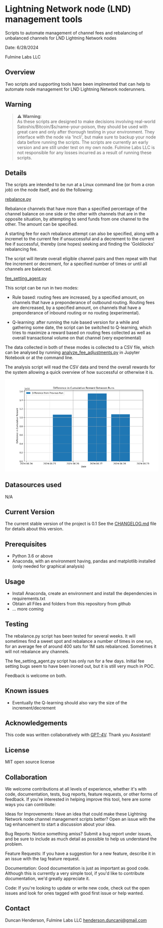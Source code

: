 # Lightning Network node (LND) management tools

Scripts to automate management of channel fees and rebalancing of unbalanced channels for LND Lightning Network nodes

Date: 6/28/2024

Fulmine Labs LLC

## Overview

Two scripts and supporting tools have been implmented that can help to automate node management for LND Lightning Network noderunners.

## Warning

> :warning: **Warning**:  
> As these scripts are designed to make decisions involving real-world Satoshis/Bitcoin/$s/name-your-poison, they should be used with great care and only after thorough testing in your environment.
> They interface with the node via 'lncli', but make sure to backup your node data before running the scripts.
> The scripts are currently an early version and are still under test on my own node.
> Fulmine Labs LLC is not responsible for any losses incurred as a result of running these scripts.

## Details

The scripts are intended to be run at a Linux command line (or from a cron job) on the node itself, and do the following:

[rebalance.py](rebalance.py)

Rebalance channels that have more than a specified percentage of the channel balance on one side or the other with channels that are in the opposite situation, by attempting to send funds from one channel to the other. The amount can be specified.

A starting fee for each rebalance attempt can also be specified, along with a incremet to the current fee if unsuccessful and a decrement to the current fee if successful, thereby (one hopes) seeking and finding the 'Goldilocks' rebalancing fee.

The script will iterate overall eligible channel pairs and then repeat with that fee increment or decrement, for a specified number of times or until all channels are balanced.

[fee_setting_agent.py](fee_setting_agent.py)

This script can be run in two modes:

* Rule based: routing fees are increased, by a specified amount, on channels that have a preponderance of outbound routing. Routing fees are dencreased, by a specified amount, on channels that have a preponderance of inbound routing or no routing (experimental).

* Q-learning: after running the rule based version for a while and gathering some date, the script can be switched to Q-learning, which tries to maximize a reward based on routing fees collected as well as overall transactional volume on that channel (very experimental)

The data collected in both of these modes is collected to a CSV file, which can be analysed by running [analyze_fee_adjustments.py](analyze_fee_adjustments.py) in Jupyter Notebook or at the command line.

The analysis script will read the CSV data and trend the overall rewards for the system allowing a quick overview of how successful or otherwise it is.

![Difference in cumulative rewards between runs](difference_in_cumulative_reward_between_runs.png "Reward overview")

## Datasources used

N/A

## Current Version
The current stable version of the project is 0.1
See the [CHANGELOG.md](CHANGELOG.md) file for details about this version.

## Prerequisites

* Python 3.6 or above
* Anaconda, with an environment having, pandas and matplotlib installed (only needed for graphical analysis)

## Usage

* Install Anaconda, create an environment and install the dependencies in requirements.txt
* Obtain all Files and folders from this repository from github
* ... more coming

## Testing

The rebalance.py script has been tested for several weeks. It will sometimes find a sweet spot and rebalance a number of times in one run, for an average fee of around 400 sats for 1M sats rebalanced. Sometimes it will not rebalance any channels.

The fee_setting_agent.py script has only run for a few days. Initial fee setting bugs seem to have been ironed out, but it is still very much in POC.

Feedback is welcome on both.

## Known issues

* Eventually the Q-learning should also vary the size of the increment/decrement

## Acknowledgements

This code was written collaboratively with [GPT-4V](https://chat.openai.com/). Thank you Assistant!

## License
MIT open source license

## Collaboration
We welcome contributions at all levels of experience, whether it's with code, documentation, tests, bug reports, feature requests, or other forms of feedback. If you're interested in helping improve this tool, here are some ways you can contribute:

Ideas for Improvements: Have an idea that could make these Lightning Network node channel management scripts better? Open an issue with the tag enhancement to start a discussion about your idea.

Bug Reports: Notice something amiss? Submit a bug report under issues, and be sure to include as much detail as possible to help us understand the problem.

Feature Requests: If you have a suggestion for a new feature, describe it in an issue with the tag feature request.

Documentation: Good documentation is just as important as good code. Although this is currently a very simple tool, if you'd like to contribute documentation, we'd greatly appreciate it.

Code: If you're looking to update or write new code, check out the open issues and look for ones tagged with good first issue or help wanted.

## Contact
Duncan Henderson, Fulmine Labs LLC henderson.duncanj@gmail.com
